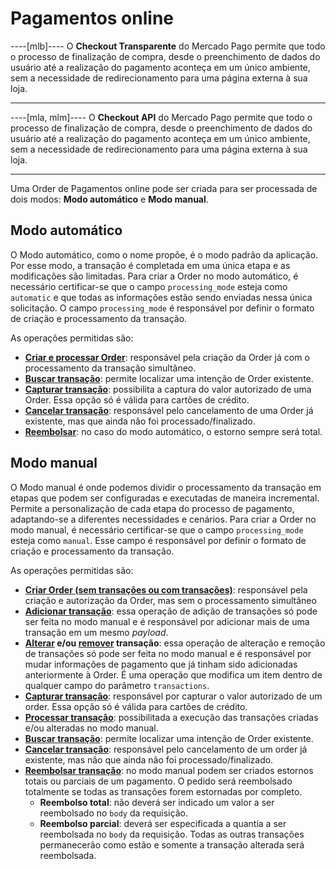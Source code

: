 # Pagamentos online

----[mlb]----
O **Checkout Transparente** do Mercado Pago permite que todo o processo de finalização de compra, desde o preenchimento de dados do usuário até a realização do pagamento aconteça em um único ambiente, sem a necessidade de redirecionamento para uma página externa à sua loja.

------------
----[mla, mlm]----
O **Checkout API** do Mercado Pago permite que todo o processo de finalização de compra, desde o preenchimento de dados do usuário até a realização do pagamento aconteça em um único ambiente, sem a necessidade de redirecionamento para uma página externa à sua loja.

------------

Uma Order de Pagamentos online pode ser criada para ser processada de dois modos: **Modo automático** e **Modo manual**. 

## Modo automático

O Modo automático, como o nome propõe, é o modo padrão da aplicação. Por esse modo, a transação é completada em uma única etapa e as modificações são limitadas. Para criar a Order no modo automático, é necessário certificar-se que o campo `processing_mode` esteja como `automatic` e que todas as informações estão sendo enviadas nessa única solicitação. O campo `processing_mode` é responsável por definir o formato de criação e processamento da transação. 

As operações permitidas são: 

- [**Criar e processar Order**](/development/pt/reference/order/online-payments/create/post): responsável pela criação da Order já com o processamento da transação simultâneo.
- [**Buscar transação**](/development/pt/reference/order/online-payments/get-order/get): permite localizar uma intenção de Order existente.
- [**Capturar transação**](/development/pt/reference/order/online-payments/capture/delete): possibilita a captura do valor autorizado de uma Order. Essa opção só é válida para cartões de crédito.
- [**Cancelar transação**](/development/pt/reference/order/online-payments/cancel-order/post): responsável pelo cancelamento de uma Order já existente, mas que ainda não foi processado/finalizado. 
- [**Reembolsar**](/development/pt/reference/order/online-payments/refund/post): no caso do modo automático, o estorno sempre será total. 

## Modo manual

O Modo manual é onde podemos dividir o processamento da transação em etapas que podem ser configuradas e executadas de maneira incremental. Permite a personalização de cada etapa do processo de pagamento, adaptando-se a diferentes necessidades e cenários. Para criar a Order no modo manual, é necessário certificar-se que o campo `processing_mode` esteja como `manual`. Esse campo é responsável por definir o formato de criação e processamento da transação. 

As operações permitidas são:

- [**Criar Order (sem transações ou com transações)**](/development/pt/reference/order/online-payments/create/post): responsável pela criação e autorização da Order, mas sem o processamento simultâneo
- [**Adicionar transação**](/development/pt/reference/order/online-payments/add-transaction/post): essa operação de adição de transações só pode ser feita no modo manual e é responsável por adicionar mais de uma transação em um mesmo _payload_. 
- **[Alterar](/development/pts/reference/order/online-payments/update-transaction/patch) e/ou [remover](/development/es/reference/order/online-payments/delete-transaction/delete) transação**: essa operação de alteração e remoção de transações só pode ser feita no modo manual e é responsável por mudar informações de pagamento que já tinham sido adicionadas anteriormente à Order. É uma operação que modifica um item dentro de qualquer campo do parâmetro `transactions`.
- [**Capturar transação**](/development/pt/reference/order/online-payments/capture/delete): responsável por capturar o valor autorizado de um order. Essa opção só é válida para cartões de crédito.
- [**Processar transação**](/development/pt/reference/order/online/process-order/post): possibilitada a execução das transações criadas e/ou alteradas no modo manual. 
- [**Buscar transação**](/development/pt/reference/order/online-payments/get-order/get): permite localizar uma intenção de Order existente.
- [**Cancelar transação**](/development/pt/reference/order/online-payments/cancel-order/post): responsável pelo cancelamento de um order já existente, mas não que ainda não foi processado/finalizado. 
- [**Reembolsar transação**](/development/pt/reference/order/online-payments/refund/post): no modo manual podem ser criados estornos totais ou parciais de um pagamento. O pedido será reembolsado totalmente se todas as transações forem estornadas por completo. 
  - **Reembolso total**: não deverá ser indicado um valor a ser reembolsado no `body` da requisição.
  - **Reembolso parcial**: deverá ser especificada a quantia a ser reembolsada no `body` da requisição. Todas as outras transações permanecerão como estão e somente a transação alterada será reembolsada. 